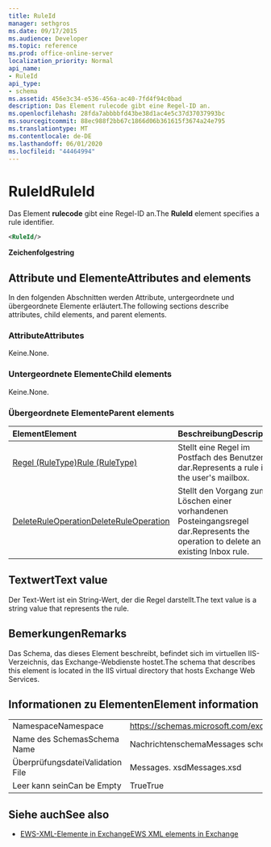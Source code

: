 ```yaml
---
title: RuleId
manager: sethgros
ms.date: 09/17/2015
ms.audience: Developer
ms.topic: reference
ms.prod: office-online-server
localization_priority: Normal
api_name:
- RuleId
api_type:
- schema
ms.assetid: 456e3c34-e536-456a-ac40-7fd4f94c0bad
description: Das Element rulecode gibt eine Regel-ID an.
ms.openlocfilehash: 28fda7abbbbfd43be38d1ac4e5c37d37037993bc
ms.sourcegitcommit: 88ec988f2bb67c1866d06b361615f3674a24e795
ms.translationtype: MT
ms.contentlocale: de-DE
ms.lasthandoff: 06/01/2020
ms.locfileid: "44464994"
---
```

# <a name="ruleid"></a><span data-ttu-id="48287-103">RuleId</span><span class="sxs-lookup"><span data-stu-id="48287-103">RuleId</span></span>

<span data-ttu-id="48287-104">Das Element **rulecode** gibt eine Regel-ID an.</span><span class="sxs-lookup"><span data-stu-id="48287-104">The **RuleId** element specifies a rule identifier.</span></span> 
  
```XML
<RuleId/>
```

 <span data-ttu-id="48287-105">**Zeichenfolge**</span><span class="sxs-lookup"><span data-stu-id="48287-105">**string**</span></span>
## <a name="attributes-and-elements"></a><span data-ttu-id="48287-106">Attribute und Elemente</span><span class="sxs-lookup"><span data-stu-id="48287-106">Attributes and elements</span></span>

<span data-ttu-id="48287-107">In den folgenden Abschnitten werden Attribute, untergeordnete und übergeordnete Elemente erläutert.</span><span class="sxs-lookup"><span data-stu-id="48287-107">The following sections describe attributes, child elements, and parent elements.</span></span>
  
### <a name="attributes"></a><span data-ttu-id="48287-108">Attribute</span><span class="sxs-lookup"><span data-stu-id="48287-108">Attributes</span></span>

<span data-ttu-id="48287-109">Keine.</span><span class="sxs-lookup"><span data-stu-id="48287-109">None.</span></span>
  
### <a name="child-elements"></a><span data-ttu-id="48287-110">Untergeordnete Elemente</span><span class="sxs-lookup"><span data-stu-id="48287-110">Child elements</span></span>

<span data-ttu-id="48287-111">Keine.</span><span class="sxs-lookup"><span data-stu-id="48287-111">None.</span></span>
  
### <a name="parent-elements"></a><span data-ttu-id="48287-112">Übergeordnete Elemente</span><span class="sxs-lookup"><span data-stu-id="48287-112">Parent elements</span></span>

|<span data-ttu-id="48287-113">**Element**</span><span class="sxs-lookup"><span data-stu-id="48287-113">**Element**</span></span>|<span data-ttu-id="48287-114">**Beschreibung**</span><span class="sxs-lookup"><span data-stu-id="48287-114">**Description**</span></span>|
|:-----|:-----|
|[<span data-ttu-id="48287-115">Regel (RuleType)</span><span class="sxs-lookup"><span data-stu-id="48287-115">Rule (RuleType)</span></span>](rule-ruletype.md) <br/> |<span data-ttu-id="48287-116">Stellt eine Regel im Postfach des Benutzers dar.</span><span class="sxs-lookup"><span data-stu-id="48287-116">Represents a rule in the user's mailbox.</span></span>  <br/> |
|[<span data-ttu-id="48287-117">DeleteRuleOperation</span><span class="sxs-lookup"><span data-stu-id="48287-117">DeleteRuleOperation</span></span>](deleteruleoperation.md) <br/> |<span data-ttu-id="48287-118">Stellt den Vorgang zum Löschen einer vorhandenen Posteingangsregel dar.</span><span class="sxs-lookup"><span data-stu-id="48287-118">Represents the operation to delete an existing Inbox rule.</span></span>  <br/> |
   
## <a name="text-value"></a><span data-ttu-id="48287-119">Textwert</span><span class="sxs-lookup"><span data-stu-id="48287-119">Text value</span></span>

<span data-ttu-id="48287-120">Der Text-Wert ist ein String-Wert, der die Regel darstellt.</span><span class="sxs-lookup"><span data-stu-id="48287-120">The text value is a string value that represents the rule.</span></span>
  
## <a name="remarks"></a><span data-ttu-id="48287-121">Bemerkungen</span><span class="sxs-lookup"><span data-stu-id="48287-121">Remarks</span></span>

<span data-ttu-id="48287-122">Das Schema, das dieses Element beschreibt, befindet sich im virtuellen IIS-Verzeichnis, das Exchange-Webdienste hostet.</span><span class="sxs-lookup"><span data-stu-id="48287-122">The schema that describes this element is located in the IIS virtual directory that hosts Exchange Web Services.</span></span>
  
## <a name="element-information"></a><span data-ttu-id="48287-123">Informationen zu Elementen</span><span class="sxs-lookup"><span data-stu-id="48287-123">Element information</span></span>

|||
|:-----|:-----|
|<span data-ttu-id="48287-124">Namespace</span><span class="sxs-lookup"><span data-stu-id="48287-124">Namespace</span></span>  <br/> |https://schemas.microsoft.com/exchange/services/2006/messages  <br/> |
|<span data-ttu-id="48287-125">Name des Schemas</span><span class="sxs-lookup"><span data-stu-id="48287-125">Schema Name</span></span>  <br/> |<span data-ttu-id="48287-126">Nachrichtenschema</span><span class="sxs-lookup"><span data-stu-id="48287-126">Messages schema</span></span>  <br/> |
|<span data-ttu-id="48287-127">Überprüfungsdatei</span><span class="sxs-lookup"><span data-stu-id="48287-127">Validation File</span></span>  <br/> |<span data-ttu-id="48287-128">Messages. xsd</span><span class="sxs-lookup"><span data-stu-id="48287-128">Messages.xsd</span></span>  <br/> |
|<span data-ttu-id="48287-129">Leer kann sein</span><span class="sxs-lookup"><span data-stu-id="48287-129">Can be Empty</span></span>  <br/> |<span data-ttu-id="48287-130">True</span><span class="sxs-lookup"><span data-stu-id="48287-130">True</span></span>  <br/> |
   
## <a name="see-also"></a><span data-ttu-id="48287-131">Siehe auch</span><span class="sxs-lookup"><span data-stu-id="48287-131">See also</span></span>



- [<span data-ttu-id="48287-132">EWS-XML-Elemente in Exchange</span><span class="sxs-lookup"><span data-stu-id="48287-132">EWS XML elements in Exchange</span></span>](ews-xml-elements-in-exchange.md)

